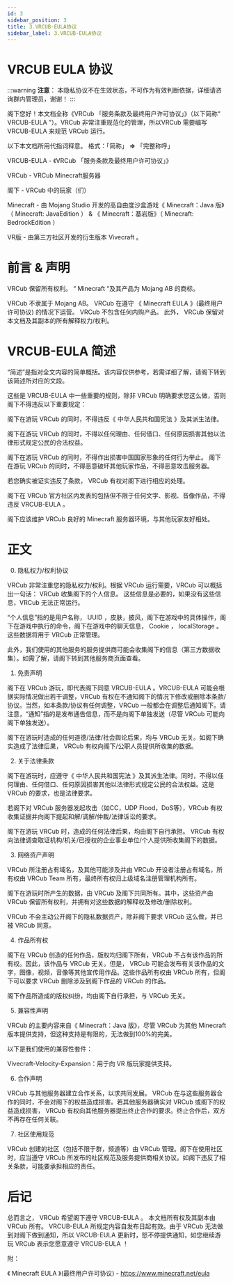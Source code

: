 ```yaml
---
id: 3
sidebar_position: 3
title: 3.VRCUB-EULA协议
sidebar_label: 3.VRCUB-EULA协议
---
```



# VRCUB EULA 协议

:::warning
**注意**：
本隐私协议不在生效状态，不可作为有效判断依据，详细请咨询群内管理员，谢谢！
:::

阁下您好！本文档全称《VRCub 「服务条款及最终用户许可协议」》（以下简称“ VRCUB-EULA ”）。VRCub 非常注重规范化的管理，所以VRCub 需要编写 VRCUB-EULA 来规范 VRCub 运行。

以下本文档所用代指词释意。 格式：「简称」 **=>** 「完整称呼」

VRCUB-EULA - 《VRCub 「服务条款及最终用户许可协议」》

VRCub - VRCub Minecraft服务器

阁下 - VRCub 中的玩家（们）

Minecraft - 由 Mojang Studio 开发的高自由度沙盒游戏《 Minecraft：Java 版》（ Minecraft: JavaEdition ） & 《 Minecraft：基岩版》（ Minecraft: BedrockEdition ）

VR版 - 由第三方社区开发的衍生版本 Vivecraft 。

# 前言 & 声明

VRCub 保留所有权利。 “ Minecraft “及其产品为 Mojang AB 的商标。

VRCub 不隶属于 Mojang AB。
VRCub 在遵守 《 Minecraft EULA 》(最终用户许可协议) 的情况下运营。
VRCub 不包含任何内购产品。
此外， VRCub 保留对本文档及其副本的所有解释权力/权利。

# VRCUB-EULA 简述

“简述”是指对全文内容的简单概括。该内容仅供参考，若需详细了解，请阁下转到该简述所对应的文段。

这些是 VRCUB-EULA 中一些重要的规则，除非 VRCub 明确要求您这么做，否则阁下不得违反以下重要规定：

阁下在游玩 VRCub 的同时，不得违反《 中华人民共和国宪法 》及其派生法律。

阁下在游玩 VRCub 的同时，不得以任何理由、任何借口、任何原因损害其他以法律形式规定公民的合法权益。

阁下在游玩 VRCub 的同时，不得作出损害中国国家形象的任何行为举止。
阁下在游玩 VRCub 的同时，不得恶意破坏其他玩家作品，不得恶意攻击服务器。

若您确实被证实违反了条款， VRCub 有权对阁下进行相应的处理。

阁下在 VRCub 官方社区内发表的包括但不限于任何文字、影视、音像作品，不得违反 VRCUB-EULA 。

阁下应该维护 VRCub 良好的 Minecraft 服务器环境，与其他玩家友好相处。

# 正文

0. 隐私权力/权利协议

VRCub 非常注重您的隐私权力/权利。根据 VRCub 运行需要，VRCub 可以概括出一句话： VRCub 收集阁下的个人信息。 这些信息是必要的，如果没有这些信息，VRCub 无法正常运行。

“个人信息”指的是用户名称， UUID ，皮肤，披风，阁下在游戏中的具体操作，阁下在游戏中执行的命令，阁下在游戏中的聊天信息， Cookie ， localStorage 。这些数据将用于 VRCub 正常管理。

此外，我们使用的其他服务的服务提供商可能会收集阁下的信息（第三方数据收集）。如需了解，请阁下转到其他服务商页面查看。

1. 免责声明

阁下在 VRCub 游玩，即代表阁下同意 VRCUB-EULA 。VRCUB-EULA 可能会根据实际情况做出若干调整，VRCub 有权在不通知阁下的情况下修改或删除本条款/协议。当然，如本条款/协议有任何调整，VRCub 一般都会在调整后通知阁下。请注意，“通知”指的是发布通告信息，而不是向阁下单独发送（尽管 VRCub 可能向阁下单独发送）。

阁下在游玩时造成的任何道德/法律/社会舆论后果，均与 VRCub 无关。如阁下确实造成了法律后果， VRCub 有权向阁下/公职人员提供所收集的数据。

2. 关于法律条款

阁下在游玩时，应遵守《 中华人民共和国宪法 》及其派生法律。同时，不得以任何理由、任何借口、任何原因损害其他以法律形式规定公民的合法权益。这是 VRCub 的要求，也是法律要求。

若阁下对 VRCub 服务器发起攻击（如CC，UDP Flood，DoS等），VRCub 有权收集证据并向阁下提起和解/调解/仲裁/法律诉讼的要求。

阁下在游玩 VRCub 时，造成的任何法律后果，均由阁下自行承担。 VRCub 有权向法律调查取证机构/机关/已授权的企业事业单位/个人提供所收集阁下的数据。

3. 网络资产声明

VRCub 所注册占有域名，及其他可能涉及并由 VRCub 开设者注册占有域名，所有权由 VRCub Team 所有，最终所有权归上级域名注册管理机构所有。

阁下在游玩时所产生的数据，由 VRCub 及阁下共同所有。其中，这些资产由 VRCub 保留所有权利，并拥有对这些数据的解释权及修改/删除权利。

VRCub 不会主动公开阁下的隐私数据资产，除非阁下要求 VRCub 这么做，并已被 VRCub 同意。

4. 作品所有权

阁下在 VRCub 创造的任何作品，版权均归阁下所有，VRCub 不占有该作品的所有权。因此，该作品与 VRCub 无关。但是， VRCub 可能会发布有关该作品的文字，图像，视频，音像等其他宣传用作品。这些作品所有权由 VRCub 所有，但阁下可以要求 VRCub 删除涉及到阁下作品的 VRCub 的作品。

阁下作品所造成的版权纠纷，均由阁下自行承担，与 VRCub 无关。

5. 兼容性声明

VRCub 的主要内容来自《 Minecraft：Java 版》，尽管 VRCub 为其他 Minecraft 版本提供支持，但这种支持是有限的，无法做到100%的完美。

以下是我们使用的兼容性套件：

Vivecraft-Velocity-Expansion：用于向 VR 版玩家提供支持。

6. 合作声明

VRCub 与其他服务器建立合作关系，以求共同发展。 VRCub 在与这些服务器合作的同时，不会对阁下的权益造成损害。若其他服务器确实对 VRCub 或阁下的权益造成损害， VRCub 有权向其他服务器提出终止合作的要求。终止合作后，双方不再存在任何关联。

7. 社区使用规范

VRCub 创建的社区（包括不限于群，频道等）由 VRCub 管理。阁下在使用社区时，应当遵守 VRCub 所发布的社区规范及服务提供商相关协议。如阁下违反了相关条款，可能要承担相应的责任。

# 后记

总而言之， VRCub 希望阁下遵守 VRCUB-EULA 。 本文档所有权及其副本由 VRCub 所有。 VRCUB-EULA 所规定内容自发布日起有效。由于 VRCub 无法做到对阁下做到通知，所以 VRCUB-EULA 更新时，怒不停提供通知，如您继续游玩 VRCub 表示您愿意遵守 VRCUB-EULA ！

附：

《 Minecraft EULA 》(最终用户许可协议) - https://www.minecraft.net/eula
